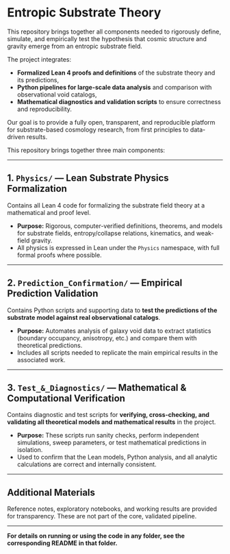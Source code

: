 # Entropic Substrate Theory

This repository brings together all components needed to rigorously define, simulate, and empirically test the hypothesis that cosmic structure and gravity emerge from an entropic substrate field. 

The project integrates:
- **Formalized Lean 4 proofs and definitions** of the substrate theory and its predictions,
- **Python pipelines for large-scale data analysis** and comparison with observational void catalogs,
- **Mathematical diagnostics and validation scripts** to ensure correctness and reproducibility.

Our goal is to provide a fully open, transparent, and reproducible platform for substrate-based cosmology research, from first principles to data-driven results.


This repository brings together three main components:

---

## 1. `Physics/` — Lean Substrate Physics Formalization

Contains all Lean 4 code for formalizing the substrate field theory at a mathematical and proof level.
- **Purpose:** Rigorous, computer-verified definitions, theorems, and models for substrate fields, entropy/collapse relations, kinematics, and weak-field gravity.
- All physics is expressed in Lean under the `Physics` namespace, with full formal proofs where possible.

---

## 2. `Prediction_Confirmation/` — Empirical Prediction Validation

Contains Python scripts and supporting data to **test the predictions of the substrate model against real observational catalogs**.
- **Purpose:** Automates analysis of galaxy void data to extract statistics (boundary occupancy, anisotropy, etc.) and compare them with theoretical predictions.
- Includes all scripts needed to replicate the main empirical results in the associated work.

---

## 3. `Test_&_Diagnostics/` — Mathematical & Computational Verification

Contains diagnostic and test scripts for **verifying, cross-checking, and validating all theoretical models and mathematical results** in the project.
- **Purpose:** These scripts run sanity checks, perform independent simulations, sweep parameters, or test mathematical predictions in isolation.
- Used to confirm that the Lean models, Python analysis, and all analytic calculations are correct and internally consistent.

---

## Additional Materials

Reference notes, exploratory notebooks, and working results are provided for transparency. These are not part of the core, validated pipeline.

---

**For details on running or using the code in any folder, see the corresponding README in that folder.**
